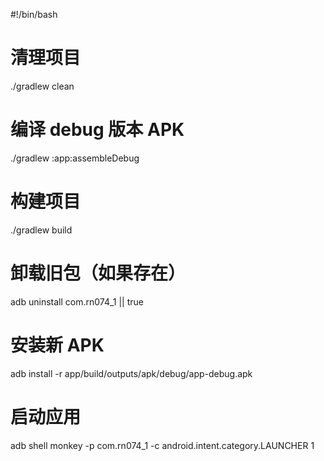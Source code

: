 #!/bin/bash

# 清理项目
./gradlew clean

# 编译 debug 版本 APK
./gradlew :app:assembleDebug

# 构建项目
./gradlew build

# 卸载旧包（如果存在）
adb uninstall com.rn074_1 || true

# 安装新 APK
adb install -r app/build/outputs/apk/debug/app-debug.apk

# 启动应用
adb shell monkey -p com.rn074_1 -c android.intent.category.LAUNCHER 1